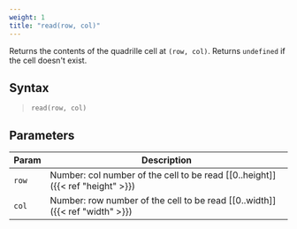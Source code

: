 ```yaml
---
weight: 1
title: "read(row, col)"
---
```


Returns the contents of the quadrille cell at `(row, col)`. Returns `undefined` if the cell doesn't exist.

## Syntax

> `read(row, col)`

## Parameters

| Param    | Description                                                                     |
|----------|---------------------------------------------------------------------------------|
| `row`    | Number: col number of the cell to be read [\[0..height\]]({{< ref "height" >}}) |
| `col`    | Number: row number of the cell to be read [\[0..width\]]({{< ref "width" >}})   |